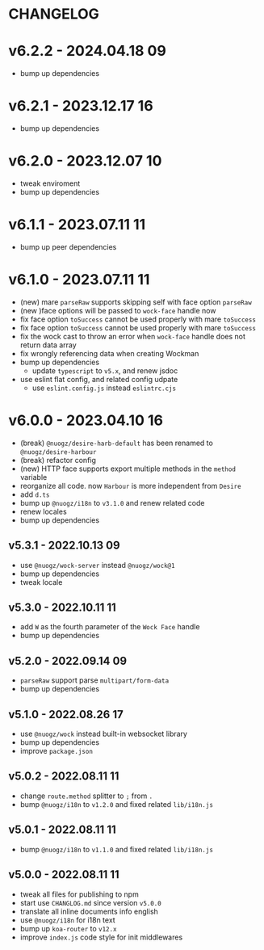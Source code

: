# CHANGELOG

# v6.2.2 - 2024.04.18 09
* bump up dependencies


# v6.2.1 - 2023.12.17 16
* bump up dependencies


# v6.2.0 - 2023.12.07 10
* tweak enviroment
* bump up dependencies


# v6.1.1 - 2023.07.11 11
* bump up peer dependencies


# v6.1.0 - 2023.07.11 11
* (new) mare `parseRaw` supports skipping self with face option `parseRaw`
* (new )face options will be passed to `wock-face` handle now
* fix face option `toSuccess` cannot be used properly with mare `toSuccess`
* fix face option `toSuccess` cannot be used properly with mare `toSuccess`
* fix the wock cast to throw an error when `wock-face` handle does not return data array
* fix wrongly referencing data when creating Wockman
* bump up dependencies
	* update `typescript` to `v5.x`, and renew jsdoc
* use eslint flat config, and related config udpate
	* use `eslint.config.js` instead `eslintrc.cjs`


# v6.0.0 - 2023.04.10 16
* (break) `@nuogz/desire-harb-default` has been renamed to `@nuogz/desire-harbour`
* (break) refactor config
* (new) HTTP face supports export multiple methods in the `method` variable
* reorganize all code. now `Harbour` is more independent from `Desire`
* add `d.ts`
* bump up `@nuogz/i18n` to `v3.1.0` and renew related code
* renew locales
* bump up dependencies



## v5.3.1 - 2022.10.13 09
* use `@nuogz/wock-server` instead `@nuogz/wock@1`
* bump up dependencies
* tweak locale


## v5.3.0 - 2022.10.11 11
* add `W` as the fourth parameter of the `Wock Face` handle
* bump up dependencies


## v5.2.0 - 2022.09.14 09
* `parseRaw` support parse `multipart/form-data`
* bump up dependencies


## v5.1.0 - 2022.08.26 17
* use `@nuogz/wock` instead built-in websocket library
* bump up dependencies
* improve `package.json`


## v5.0.2 - 2022.08.11 11
* change `route.method` splitter to `;` from `.`
* bump `@nuogz/i18n` to `v1.2.0` and fixed related `lib/i18n.js`


## v5.0.1 - 2022.08.11 11
* bump `@nuogz/i18n` to `v1.1.0` and fixed related `lib/i18n.js`


## v5.0.0 - 2022.08.11 11
* tweak all files for publishing to npm
* start use `CHANGLOG.md` since version `v5.0.0`
* translate all inline documents info english
* use `@nuogz/i18n` for i18n text
* bump up `koa-router` to `v12.x`
* improve `index.js` code style for init middlewares
